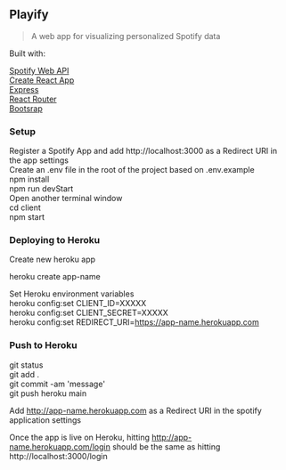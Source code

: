 ## Playify
> A web app for visualizing personalized Spotify data

Built with: 

[Spotify Web API](https://developer.spotify.com/documentation/web-api)  <br>
[Create React App](https://create-react-app.dev/)  <br>
[Express](https://devdocs.io/express/)  <br>
[React Router](https://reactrouter.com/en/main)  <br>
[Bootsrap](https://react-bootstrap.github.io/getting-started/introduction/)  <br>

### Setup <br>
Register a Spotify App and add http://localhost:3000 as a Redirect URI in the app settings   <br>
Create an .env file in the root of the project based on .env.example   <br>
npm install   <br>
npm run devStart  <br>
Open another terminal window <br>
cd client <br>
npm start <br>


### Deploying to Heroku   <br>

Create new heroku app   <br>

heroku create app-name   <br>

Set Heroku environment variables   <br>
heroku config:set CLIENT_ID=XXXXX   <br>
heroku config:set CLIENT_SECRET=XXXXX   <br>
heroku config:set REDIRECT_URI=https://app-name.herokuapp.com   <br>

### Push to Heroku   <br>
git status<br>
git add . <br>
git commit -am 'message' <br>
git push heroku main   <br>

Add http://app-name.herokuapp.com as a Redirect URI in the spotify application settings   <br>

Once the app is live on Heroku, hitting http://app-name.herokuapp.com/login should be the same as hitting http://localhost:3000/login   <br> 

